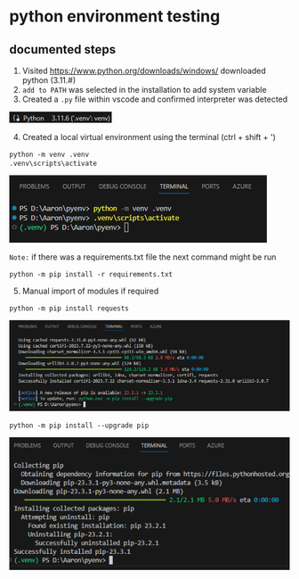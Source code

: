 # python environment testing
## documented steps
1. Visited https://www.python.org/downloads/windows/ downloaded python (3.11.#)
2. `add to PATH` was selected in the installation to add system variable
3. Created a `.py` file within vscode and confirmed interpreter was detected

![Alt text](image-1.png)

4. Created a local virtual environment using the terminal (ctrl + shift + ')

```
python -m venv .venv
.venv\scripts\activate
```

![Alt text](image.png)

`Note:` if there was a requirements.txt file the next command might be run

```
python -m pip install -r requirements.txt
```

5. Manual import of modules if required 

```
python -m pip install requests
```

![Alt text](image-2.png)

```
python -m pip install --upgrade pip
```


![Alt text](image-3.png)